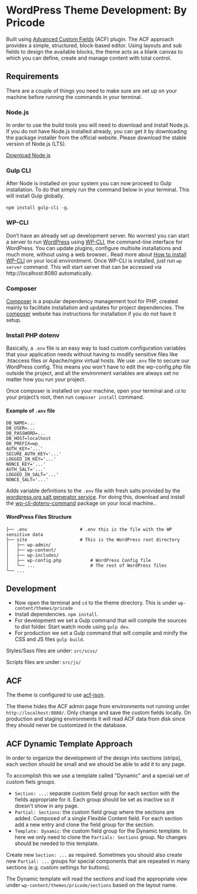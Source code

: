 # WordPress Theme Development: By Pricode

Built using [Advanced Custom Fields](https://www.advancedcustomfields.com/) (ACF) plugin. The ACF approach provides a simple, structured, block-based editor.
Using layouts and sub fields to design the available blocks, the theme acts as a blank canvas to which you can define, create and manage content with total control.

## Requirements

There are a couple of things you need to make sure are set up on your machine before running the commands in your terminal.

### Node.js
In order to use the build tools you will need to download and install Node.js. If you do not have Node.js installed already, you can get it by downloading the package installer from the official website. Please download the stable version of Node.js (LTS).

[Download Node.js](https://nodejs.org/en/)

### Gulp CLI

After Node is installed on your system you can now proceed to Gulp installation. To do that simply run the command below in your terminal. This will install Gulp globally.

`npm install gulp-cli -g`.

### WP-CLI
Don’t have an already set up development server. No worries! you can start a server to run [WordPress](https://wordpress.org/) using [WP-CLI](https://wp-cli.org/), the command-line interface for WordPress. You can update plugins, configure multisite installations and much more, without using a web browser.. 
Read more about [How to install WP-CLI](https://wp-cli.org/) on your local environtment. Once WP-CLI is installed, just run `wp server` command. This will start server that can be accessed via http://localhost:8080 automatically.

### Composer

[Composer](https://getcomposer.org/) is a popular dependency management tool for PHP, created mainly to facilitate installation and updates for project dependencies. The [composer](https://getcomposer.org/) website has instructions for installation if you do not have it setup.

### Install PHP dotenv

Basically, a `.env` file is an easy way to load custom configuration variables that your application needs without having to modify sensitive files like .htaccess files or Apache/nginx virtual hosts. We use `.env` file to secure our WordPress config. This means you won't have to edit the wp-config.php file outside the project, and all the environment variables are always set no matter how you run your project.

Once composer is installed on your machine, open your terminal and `cd` to your project’s root, then run `composer install` command. 

#### Example of `.env` file

``` 
DB_NAME=...
DB_USER=...
DB_PASSWORD=...
DB_HOST=localhost
DB_PREFIX=wp_
AUTH_KEY='...'
SECURE_AUTH_KEY='...'
LOGGED_IN_KEY='...'
NONCE_KEY='...'
AUTH_SALT='...'
LOGGED_IN_SALT='...'
NONCE_SALT='...' 
```
Adds variable definitions to the `.env` file with fresh salts provided by the [wordpress.org salt generator service](https://api.wordpress.org/secret-key/1.1/salt/).  For doing this, download and install the [wp-cli-dotenv-command](https://github.com/aaemnnosttv/wp-cli-dotenv-command/) package on your local machine..

#### WordPress Files Structure 

    ├── .env                    # .env this is the file with the WP sensitive data
    ├── site                    # This is the WordPress root directory
    │   ├── wp-admin/              
    │   ├── wp-content/             
    │   ├── wp-includes/            
    │   ├── wp-config.php           # WordPress Config file
    │   └── ...                     # The rest of WordPress files
    └── ...

## Development

- Now open the terminal and `cd` to the theme directory. This is under `wp-content/themes/pricode`
- Install dependencies. `npm install`.
- For development we set a Gulp command that will compile the sources to dist folder. Start watch mode using `gulp dev`.
- For production we set a Gulp command that will compile and minify the CSS and JS files `gulp build`.

Styles/Sass files are under: `src/scss/`

Scripts files are under: `src/js/`

## ACF

The theme is configured to use [acf-json](https://www.advancedcustomfields.com/resources/local-json/).

The theme hides the ACF admin page from environments not running under `http://localhost:8080/`. Only change and save the custom fields locally. On production and staging environments it will read ACF data from disk since they should never be customized in the database.

## ACF Dynamic Template Approach

In order to organize the development of the design into sections (strips), each section should be small and we should be able to add it to any page.

To accomplish this we use a template called "Dynamic" and a special set of custom fiels groups.

- `Section: ...`: separate custom field group for each section with the fields appropriate for it. Each group should be set as inactive so it doesn't show in any page.
- `Partial: Sections`: the custom field group where the sections are added. Composed of a single Flexible Content field. For each section add a new entry and clone the field group for the section.
- `Template: Dynamic`: the custom field group for the Dynamic template. In here we only need to clone the `Partials: Sections` group. No changes should be needed to this template.

Create new `Section: ...` as required. Sometimes you should also create new `Partial: ...` groups for special components that are repeated in many sections (e.g. custom settings for buttons).

The Dynamic template will read the sections and load the appropriate view under `wp-content/themes/pricode/sections` based on the layout name.
